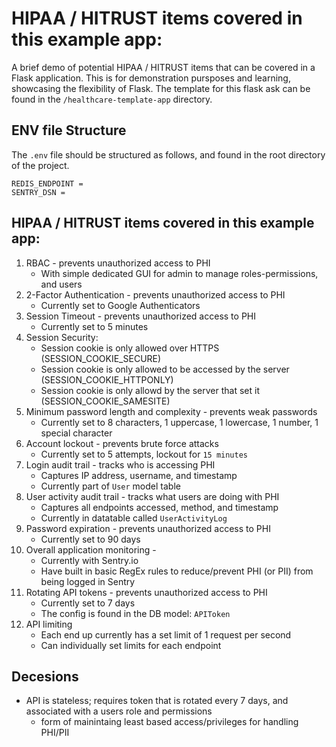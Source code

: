# HIPAA / HITRUST items covered in this example app:

A brief demo of potential HIPAA / HITRUST items that can be covered in a Flask application.
This is for demonstration pursposes and learning, showcasing the flexibility of Flask. The template for this flask ask can be found in the `/healthcare-template-app` directory.

## ENV file Structure 

The `.env` file should be structured as follows, and found in the root directory of the project.

```
REDIS_ENDPOINT = 
SENTRY_DSN = 
```

## HIPAA / HITRUST items covered in this example app:

1. RBAC - prevents unauthorized access to PHI
    - With simple dedicated GUI for admin to manage roles-permissions, and users 
2. 2-Factor Authentication - prevents unauthorized access to PHI
    - Currently set to Google Authenticators
3. Session Timeout - prevents unauthorized access to PHI
    - Currently set to 5 minutes
4. Session Security:
    - Session cookie is only allowed over HTTPS (SESSION_COOKIE_SECURE)
    - Session cookie is only allowed to be accessed by the server (SESSION_COOKIE_HTTPONLY)
    - Session cookie is only allowd by the server that set it (SESSION_COOKIE_SAMESITE)
5. Minimum password length and complexity - prevents weak passwords
    - Currently set to 8 characters, 1 uppercase, 1 lowercase, 1 number, 1 special character
6. Account lockout - prevents brute force attacks
    - Currently set to 5 attempts, lockout for `15 minutes`
7. Login audit trail - tracks who is accessing PHI
    - Captures IP address, username, and timestamp
    - Currently part of `User` model table
8. User activity audit trail - tracks what users are doing with PHI
    - Captures all endpoints accessed, method, and timestamp
    - Currently in datatable called `UserActivityLog`
9. Password expiration - prevents unauthorized access to PHI 
    - Currently set to 90 days
10. Overall application monitoring - 
    - Currently with Sentry.io
    - Have built in basic RegEx rules to reduce/prevent PHI (or PII) from being logged in Sentry
11. Rotating API tokens - prevents unauthorized access to PHI
    - Currently set to 7 days
    - The config is found in the DB model: `APIToken`
12. API limiting 
    - Each end up currently has a set limit of 1 request per second
    - Can individually set limits for each endpoint

## Decesions 
- API is stateless; requires token that is rotated every 7 days, and associated with a users role and permissions 
    - form of mainintaing least based access/privileges for handling PHI/PII 


